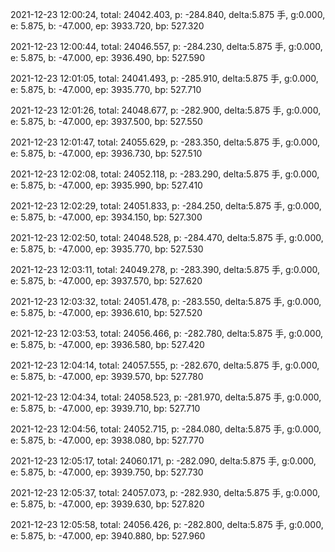 2021-12-23 12:00:24, total: 24042.403, p: -284.840, delta:5.875 手, g:0.000, e: 5.875, b: -47.000, ep: 3933.720, bp: 527.320

2021-12-23 12:00:44, total: 24046.557, p: -284.230, delta:5.875 手, g:0.000, e: 5.875, b: -47.000, ep: 3936.490, bp: 527.590

2021-12-23 12:01:05, total: 24041.493, p: -285.910, delta:5.875 手, g:0.000, e: 5.875, b: -47.000, ep: 3935.770, bp: 527.710

2021-12-23 12:01:26, total: 24048.677, p: -282.900, delta:5.875 手, g:0.000, e: 5.875, b: -47.000, ep: 3937.500, bp: 527.550

2021-12-23 12:01:47, total: 24055.629, p: -283.350, delta:5.875 手, g:0.000, e: 5.875, b: -47.000, ep: 3936.730, bp: 527.510

2021-12-23 12:02:08, total: 24052.118, p: -283.290, delta:5.875 手, g:0.000, e: 5.875, b: -47.000, ep: 3935.990, bp: 527.410

2021-12-23 12:02:29, total: 24051.833, p: -284.250, delta:5.875 手, g:0.000, e: 5.875, b: -47.000, ep: 3934.150, bp: 527.300

2021-12-23 12:02:50, total: 24048.528, p: -284.470, delta:5.875 手, g:0.000, e: 5.875, b: -47.000, ep: 3935.770, bp: 527.530

2021-12-23 12:03:11, total: 24049.278, p: -283.390, delta:5.875 手, g:0.000, e: 5.875, b: -47.000, ep: 3937.570, bp: 527.620

2021-12-23 12:03:32, total: 24051.478, p: -283.550, delta:5.875 手, g:0.000, e: 5.875, b: -47.000, ep: 3936.610, bp: 527.520

2021-12-23 12:03:53, total: 24056.466, p: -282.780, delta:5.875 手, g:0.000, e: 5.875, b: -47.000, ep: 3936.580, bp: 527.420

2021-12-23 12:04:14, total: 24057.555, p: -282.670, delta:5.875 手, g:0.000, e: 5.875, b: -47.000, ep: 3939.570, bp: 527.780

2021-12-23 12:04:34, total: 24058.523, p: -281.970, delta:5.875 手, g:0.000, e: 5.875, b: -47.000, ep: 3939.710, bp: 527.710

2021-12-23 12:04:56, total: 24052.715, p: -284.080, delta:5.875 手, g:0.000, e: 5.875, b: -47.000, ep: 3938.080, bp: 527.770

2021-12-23 12:05:17, total: 24060.171, p: -282.090, delta:5.875 手, g:0.000, e: 5.875, b: -47.000, ep: 3939.750, bp: 527.730

2021-12-23 12:05:37, total: 24057.073, p: -282.930, delta:5.875 手, g:0.000, e: 5.875, b: -47.000, ep: 3939.630, bp: 527.820

2021-12-23 12:05:58, total: 24056.426, p: -282.800, delta:5.875 手, g:0.000, e: 5.875, b: -47.000, ep: 3940.880, bp: 527.960